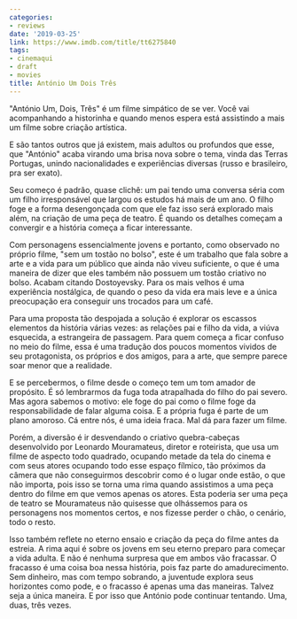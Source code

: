 ```yaml
---
categories:
- reviews
date: '2019-03-25'
link: https://www.imdb.com/title/tt6275840
tags:
- cinemaqui
- draft
- movies
title: António Um Dois Três
---
```


"António Um, Dois, Três" é um filme simpático de se ver. Você vai acompanhando a historinha e quando menos espera está assistindo a mais um filme sobre criação artística.

E são tantos outros que já existem, mais adultos ou profundos que esse, que "António" acaba virando uma brisa nova sobre o tema, vinda das Terras Portugas, unindo nacionalidades e experiências diversas (russo e brasileiro, pra ser exato).

Seu começo é padrão, quase clichê: um pai tendo uma conversa séria com um filho irresponsável que largou os estudos há mais de um ano. O filho foge e a forma desengonçada com que ele faz isso será explorado mais além, na criação de uma peça de teatro. É quando os detalhes começam a convergir e a história começa a ficar interessante.

Com personagens essencialmente jovens e portanto, como observado no próprio filme, "sem um tostão no bolso", este é um trabalho que fala sobre a arte e a vida para um público que ainda não viveu suficiente, o que é uma maneira de dizer que eles também não possuem um tostão criativo no bolso. Acabam citando Dostoyevsky. Para os mais velhos é uma experiência nostálgica, de quando o peso da vida era mais leve e a única preocupação era conseguir uns trocados para um café.

Para uma proposta tão despojada a solução é explorar os escassos elementos da história várias vezes: as relações pai e filho da vida, a viúva esquecida, a estrangeira de passagem. Para quem começa a ficar confuso no meio do filme, essa é uma tradução dos poucos momentos vividos de seu protagonista, os próprios e dos amigos, para a arte, que sempre parece soar menor que a realidade.

E se percebermos, o filme desde o começo tem um tom amador de propósito. É só lembrarmos da fuga toda atrapalhada do filho do pai severo. Mas agora sabemos o motivo: ele foge do pai como o filme foge da responsabilidade de falar alguma coisa. E a própria fuga é parte de um plano amoroso. Cá entre nós, é uma ideia fraca. Mal dá para fazer um filme.

Porém, a diversão é ir desvendando o criativo quebra-cabeças desenvolvido por Leonardo Mouramateus, diretor e roteirista, que usa um filme de aspecto todo quadrado, ocupando metade da tela do cinema e com seus atores ocupando todo esse espaço fílmico, tão próximos da câmera que não conseguirmos descobrir como é o lugar onde estão, o que não importa, pois isso se torna uma rima quando assistimos a uma peça dentro do filme em que vemos apenas os atores. Esta poderia ser uma peça de teatro se Mouramateus não quisesse que olhássemos para os personagens nos momentos certos, e nos fizesse perder o chão, o cenário, todo o resto.

Isso também reflete no eterno ensaio e criação da peça do filme antes da estreia. A rima aqui é sobre os jovens em seu eterno preparo para começar a vida adulta. E não é nenhuma surpresa que em ambos vão fracassar. O fracasso é uma coisa boa nessa história, pois faz parte do amadurecimento. Sem dinheiro, mas com tempo sobrando, a juventude explora seus horizontes como pode, e o fracasso é apenas uma das maneiras. Talvez seja a única maneira. E por isso que António pode continuar tentando. Uma, duas, três vezes.